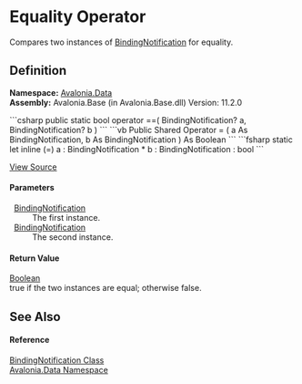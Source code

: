 # Equality Operator


Compares two instances of <a href="T_Avalonia_Data_BindingNotification">BindingNotification</a> for equality.



## Definition
**Namespace:** <a href="N_Avalonia_Data">Avalonia.Data</a>  
**Assembly:** Avalonia.Base (in Avalonia.Base.dll) Version: 11.2.0

<Tabs groupId="api-code-preview">
<TabItem value="csharp" label="C#">
```csharp
public static bool operator ==(
	BindingNotification? a,
	BindingNotification? b
)
```
</TabItem>
<TabItem value="vb" label="VB">
```vb
Public Shared Operator = ( 
	a As BindingNotification,
	b As BindingNotification
) As Boolean
```
</TabItem>
<TabItem value="fsharp" label="F#">
```fsharp
static let inline (=)
        a : BindingNotification * 
        b : BindingNotification  : bool
```
</TabItem>
</Tabs>



<a href="https://github.com/AvaloniaUI/Avalonia/tree/master/src/Avalonia.Base/Data/BindingNotification.cs#L125" title="View the source code">View Source</a>



#### Parameters
<dl><dt>  <a href="T_Avalonia_Data_BindingNotification">BindingNotification</a></dt><dd>The first instance.</dd><dt>  <a href="T_Avalonia_Data_BindingNotification">BindingNotification</a></dt><dd>The second instance.</dd></dl>

#### Return Value
<a href="https://learn.microsoft.com/dotnet/api/system.boolean" target="_blank" rel="noopener noreferrer">Boolean</a>  
true if the two instances are equal; otherwise false.

## See Also


#### Reference
<a href="T_Avalonia_Data_BindingNotification">BindingNotification Class</a>  
<a href="N_Avalonia_Data">Avalonia.Data Namespace</a>  

